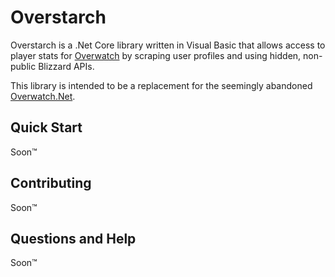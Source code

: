 # Overstarch
Overstarch is a .Net Core library written in Visual Basic that allows access to player stats for [Overwatch](https://en.wikipedia.org/wiki/Overwatch_(video_game)) by scraping user profiles and using hidden, non-public Blizzard APIs.

This library is intended to be a replacement for the seemingly abandoned [Overwatch.Net](https://github.com/sirdoombox/Overwatch.Net).

## Quick Start
Soon™

## Contributing
Soon™

## Questions and Help
Soon™